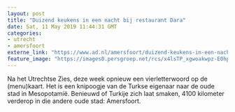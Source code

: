 ```yaml
---
layout: post
title: "Duizend keukens in een nacht bij restaurant Dara"
date: Sat, 11 May 2019 11:44:31 GMT
categories: 
- utrecht 
- amersfoort 
externe_link: "https://www.ad.nl/amersfoort/duizend-keukens-in-een-nacht-bij-restaurant-dara~a0cdad7f/"
feature_image: "https://images0.persgroep.net/rcs/x4lsTP_xgwoakwpz-E0hpRqLZZY/diocontent/147016185/_fitwidth/400/?appId=21791a8992982cd8da851550a453bd7f&quality=0.7"
---
```


Na het Utrechtse Zies, deze week opnieuw een vierletterwoord op de (menu)kaart. Het is een knipoogje van de Turkse eigenaar naar de oude stad in Mesopotamië. Benieuwd of Turkije zich laat smaken, 4100 kilometer verderop in die andere oude stad: Amersfoort.
